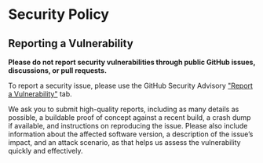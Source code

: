 # Security Policy

## Reporting a Vulnerability

**Please do not report security vulnerabilities through public GitHub issues, discussions, or pull requests.**

To report a security issue, please use the GitHub Security Advisory ["Report a Vulnerability"](https://github.com/transparency-dev/tessera/security/advisories) tab.

We ask you to submit high-quality reports, including as many details as possible, a buildable proof of concept against a recent build, a crash dump if available, and instructions on reproducing the issue. Please also include information about the affected software version, a description of the issue’s impact, and an attack scenario, as that helps us assess the vulnerability quickly and effectively.

